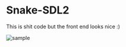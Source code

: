 # Snake-SDL2

This is shit code but the front end looks nice :)

![sample](https://user-images.githubusercontent.com/34176102/117544176-7cfae380-b063-11eb-885b-4055b582378f.PNG)

